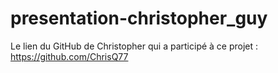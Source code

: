 # presentation-christopher_guy

Le lien du GitHub de Christopher qui a participé à ce projet : https://github.com/ChrisQ77
